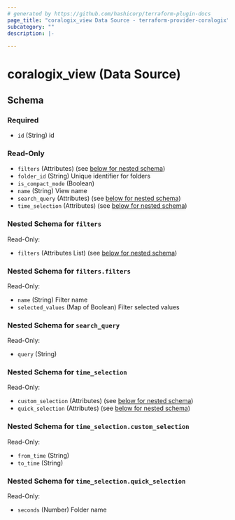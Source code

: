```yaml
---
# generated by https://github.com/hashicorp/terraform-plugin-docs
page_title: "coralogix_view Data Source - terraform-provider-coralogix"
subcategory: ""
description: |-
  
---
```


# coralogix_view (Data Source)





<!-- schema generated by tfplugindocs -->
## Schema

### Required

- `id` (String) id

### Read-Only

- `filters` (Attributes) (see [below for nested schema](#nestedatt--filters))
- `folder_id` (String) Unique identifier for folders
- `is_compact_mode` (Boolean)
- `name` (String) View name
- `search_query` (Attributes) (see [below for nested schema](#nestedatt--search_query))
- `time_selection` (Attributes) (see [below for nested schema](#nestedatt--time_selection))

<a id="nestedatt--filters"></a>
### Nested Schema for `filters`

Read-Only:

- `filters` (Attributes List) (see [below for nested schema](#nestedatt--filters--filters))

<a id="nestedatt--filters--filters"></a>
### Nested Schema for `filters.filters`

Read-Only:

- `name` (String) Filter name
- `selected_values` (Map of Boolean) Filter selected values



<a id="nestedatt--search_query"></a>
### Nested Schema for `search_query`

Read-Only:

- `query` (String)


<a id="nestedatt--time_selection"></a>
### Nested Schema for `time_selection`

Read-Only:

- `custom_selection` (Attributes) (see [below for nested schema](#nestedatt--time_selection--custom_selection))
- `quick_selection` (Attributes) (see [below for nested schema](#nestedatt--time_selection--quick_selection))

<a id="nestedatt--time_selection--custom_selection"></a>
### Nested Schema for `time_selection.custom_selection`

Read-Only:

- `from_time` (String)
- `to_time` (String)


<a id="nestedatt--time_selection--quick_selection"></a>
### Nested Schema for `time_selection.quick_selection`

Read-Only:

- `seconds` (Number) Folder name
